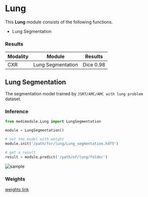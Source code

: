 # Lung
This **Lung** module consists of the following functions.
- Lung Segmentation

### Results
| Modality | Module | Results |
| --- | --- | --- |
| CXR | Lung Segmentation | Dice 0.98 |


## Lung Segmentation
The segmentation model trained by `JSRT/AMC/AMC with lung problem` dataset. 

### Inference

```python
from medimodule.Lung import LungSegmentation

module = LungSegmentation()

# set the model with weight
module.init('/path/for/lung/Lung_segmentation.hdf5')

# get a result
result = module.predict('/path/of/lung/folder')
```
![sample](https://user-images.githubusercontent.com/55068090/97973121-f1c93880-1e08-11eb-8689-7c93f90b4b96.png)

### Weights

[weights link](https://drive.google.com/file/d/1UJ5FEZbBtn85b5hY04Ipb8eZvGkn-h8D/view?usp=sharing)

